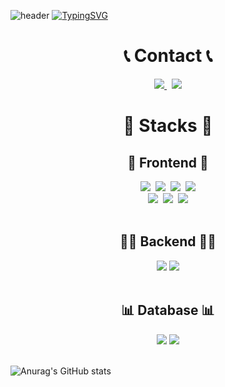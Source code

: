 ![header](https://capsule-render.vercel.app/api?type=waving&color=6a5acd&text=&animation=twinkling&height=80)
[![TypingSVG](https://readme-typing-svg.demolab.com?font=Alkatra&weight=500&size=45&duration=3500&pause=3&color=6a5acd&center=true&vCenter=true&multiline=true&repeat=true&width=1000&height=100&lines=Welcome+to+b4ur2old's+Github👋)](https://git.io/typing-svg)

<div align=center>
        <h1>📞 Contact 📞</h1>
        <a href="https://mail.google.com/mail/?view=cm&amp;fs=1&amp;to=hobeom2049@gmail.com" target="_blank">
            <img src="https://img.shields.io/badge/Gmail-EA4335?style=for-the-badge&logo=Gmail&logoColor=white" />
        </a>&nbsp
        <a href="https://velog.io/@b4ur2old/posts">
            <img src="https://img.shields.io/badge/velog-20C997?style=for-the-badge&logo=Velog&logoColor=white" />
        </a>                
</div>

<h1 align=center> 🔨 Stacks 🔨</h1>
<div align=center>
        <!-- Frontend -->
    <h2><strong>💪 Frontend 💪</strong></h2>
    <div>
            <div>
                <img src="https://img.shields.io/badge/nextjs-000000.svg?style=for-the-badge&logo=Next.js&logoColor=white" />&nbsp
                <img src="https://img.shields.io/badge/react-20232a.svg?style=for-the-badge&logo=react&logoColor=61DAFB" />&nbsp
                <img src="https://img.shields.io/badge/html5-E34F26?style=for-the-badge&logo=html5&logoColor=white">&nbsp
                <img src="https://img.shields.io/badge/javascript-F7DF1E?style=for-the-badge&logo=javascript&logoColor=black">    
            </div>
            <div>
                <img src="https://img.shields.io/badge/styled--components-DB7093?style=for-the-badge&logo=styled-components&logoColor=ffd35b" />&nbsp
                <img src="https://img.shields.io/badge/tailwindcss-1daabb.svg?style=for-the-badge&logo=tailwind-css&logoColor=white" />&nbsp
                <img src="https://img.shields.io/badge/css3-1572B6.svg?style=for-the-badge&logo=css3&logoColor=white" />
            </div>
    </div>
    <br>
    <!-- Backend -->
    <h2><strong>👨‍💻 Backend 👨‍💻</strong></h2>
    <div>
        <img src="https://img.shields.io/badge/Java-007396?style=for-the-badge&logo=Java&logoColor=white">
        <img src="https://img.shields.io/badge/Spring Boot-6DB33F?style=for-the-badge&logo=spring boot&logoColor=white">
    </div>
    <br>
    <!-- Database -->
    <h2><strong>📊 Database 📊</strong></h2>
    <div>
        <img src="https://img.shields.io/badge/mysql-4479A1?style=for-the-badge&logo=mysql&logoColor=white">
        <img src="https://img.shields.io/badge/firebase-FFCA28?style=for-the-badge&logo=firebase&logoColor=white">
    </div>
</div>

<br>
</div>

![Anurag's GitHub stats](https://github-readme-stats.vercel.app/api?username=enjoylonelines&show_icons=true&theme=tokyonight&center=true)
